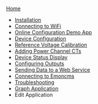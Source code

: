 [Home](https://github.com/boblemaire/IoTaWatt/wiki)

* [Installation](https://github.com/boblemaire/IoTaWatt/wiki/Installing-IoTaWatt)
* [Connecting to WiFi](https://github.com/boblemaire/IoTaWatt/wiki/Connecting-to-WiFi)
* [Online Configuration Demo App](https://github.com/boblemaire/IoTaWatt/wiki/Configuration-App-Demo-Mode)
* [Device Configuration](https://github.com/boblemaire/IoTaWatt/wiki/Device-Configuration)
* [Reference Voltage Calibration](https://github.com/boblemaire/IoTaWatt/wiki/Reference-Voltage-Calibration)
* [Adding Power Channel CTs](https://github.com/boblemaire/IoTaWatt/wiki/Adding-Power-Channels-(CTs))
* [Device Status Display](https://github.com/boblemaire/IoTaWatt/wiki/Input-Channel-Status)
* [Configuring Outputs](https://github.com/boblemaire/IoTaWatt/wiki/Configuring-Output-Channels)
* [Sending Data to a Web Service](https://github.com/boblemaire/IoTaWatt/wiki/Sending-Data-to-a-Web-Service)
* [Connecting to Emoncms](https://github.com/boblemaire/IoTaWatt/wiki/Connecting-to-eMonCMS)
* [Troubleshooting](https://github.com/boblemaire/IoTaWatt/wiki/Troubleshooting)
* [Graph Application](https://github.com/boblemaire/IoTaWatt/wiki/Graph-Application)
* Edit Application 

